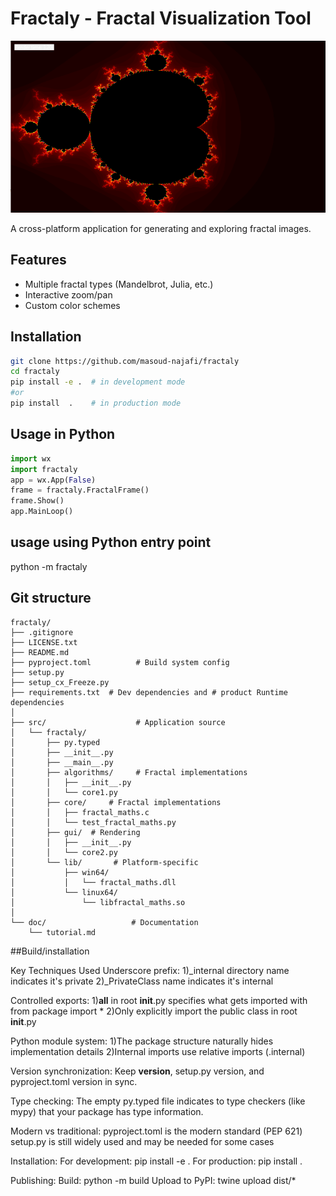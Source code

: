 ﻿# Fractaly - Fractal Visualization Tool

![Fractal Example](doc/images/mandelbrot.png)

A cross-platform application for generating and exploring fractal images.

## Features
- Multiple fractal types (Mandelbrot, Julia, etc.)
- Interactive zoom/pan
- Custom color schemes

## Installation
```bash
git clone https://github.com/masoud-najafi/fractaly
cd fractaly
pip install -e .  # in development mode
#or
pip install  .    # in production mode
```

## Usage in Python
```python
import wx
import fractaly
app = wx.App(False)
frame = fractaly.FractalFrame()
frame.Show()
app.MainLoop()
```

## usage using Python entry point
python -m fractaly

## Git structure
```
fractaly/
├── .gitignore
├── LICENSE.txt
├── README.md
├── pyproject.toml          # Build system config
├── setup.py         
├── setup_cx_Freeze.py          
├── requirements.txt  # Dev dependencies and # product Runtime dependencies
│
├── src/                    # Application source
│   └── fractaly/
│       ├── py.typed
│       ├── __init__.py
│       ├── __main__.py
│       ├── algorithms/     # Fractal implementations
│       │   ├── __init__.py
│       │   └── core1.py
│       ├── core/     # Fractal implementations
│       │   ├── fractal_maths.c
│       │   └── test_fractal_maths.py
│       ├── gui/  # Rendering
│       │   ├── __init__.py
│       │   └── core2.py
│       └── lib/       # Platform-specific
│           ├── win64/
│           │   └── fractal_maths.dll
│           └── linux64/
│               └── libfractal_maths.so
│
└── doc/                   # Documentation
    └── tutorial.md
```
##Build/installation

Key Techniques Used
Underscore prefix:
1)_internal directory name indicates it's private
2)_PrivateClass name indicates it's internal

Controlled exports:
1)__all__ in root __init__.py specifies what gets imported with from package import *
2)Only explicitly import the public class in root __init__.py

Python module system:
1)The package structure naturally hides implementation details
2)Internal imports use relative imports (.internal)


Version synchronization: Keep __version__, setup.py version, and pyproject.toml version in sync.

Type checking: The empty py.typed file indicates to type checkers (like mypy) that your package has type information.

Modern vs traditional:
pyproject.toml is the modern standard (PEP 621)
setup.py is still widely used and may be needed for some cases

Installation:
For development: pip install -e .
For production: pip install .

Publishing:
Build: python -m build
Upload to PyPI: twine upload dist/*